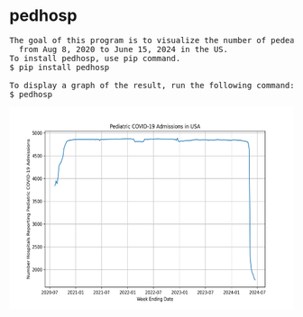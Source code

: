 # pedhosp

<pre>
The goal of this program is to visualize the number of pedeatric COVID-19 admissions 
  from Aug 8, 2020 to June 15, 2024 in the US.
To install pedhosp, use pip command.
$ pip install pedhosp
  
To display a graph of the result, run the following command:
$ pedhosp
</pre>

<img src='pediatric.png' height=360 width=600>
